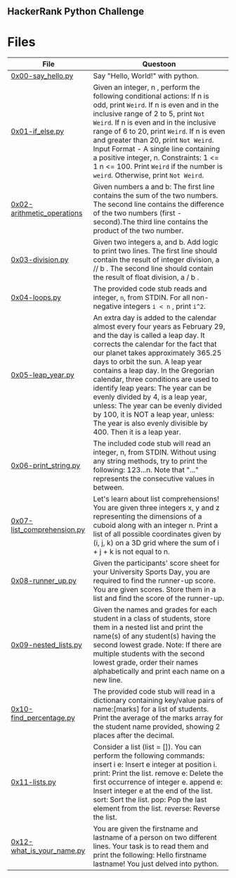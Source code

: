## HackerRank Python Challenge

# Files

| File  | Questoon |
|--------|--------|
| [0x00-say_hello.py](0x00-say_hello.py) | Say "Hello, World!" with python.     |
| [0x01-if_else.py](0x01-if_else.py)  | Given an integer, n , perform the following conditional actions: If n is odd, print `Weird`. If n is even and in the inclusive range of 2 to 5, print `Not Weird`. If n is even and in the inclusive range of 6 to 20, print `Weird`. If n is even and greater than 20, print `Not Weird`. Input Format - A single line containing a positive integer, n. Constraints: 1 <= 1 n <= 100. Print `Weird` if the number is `weird`. Otherwise, print `Not Weird`. |
| [0x02-arithmetic_operations](0x02-arithmetic_operations) | Given numbers a and b: The first line contains the sum of the two numbers. The second line contains the difference of the two numbers (first - second).The third line contains the product of the two number.    |
| [0x03-division.py](0x03-division.py) | Given two integers a, and b. Add logic to print two lines. The first line should contain the result of integer division, a // b . The second line should contain the result of float division, a / b . |
| [0x04-loops.py](0x04-loops.py)                           | The provided code stub reads and integer, `n`, from STDIN. For all non-negative integers `i < n` , print `i^2`.   |
|[0x05-leap_year.py](0x05-leap_year.py )|An extra day is added to the calendar almost every four years as February 29, and the day is called a leap day. It corrects the calendar for the fact that our planet takes approximately 365.25 days to orbit the sun. A leap year contains a leap day. In the Gregorian calendar, three conditions are used to identify leap years: The year can be evenly divided by 4, is a leap year, unless: The year can be evenly divided by 100, it is NOT a leap year, unless: The year is also evenly divisible by 400. Then it is a leap year.|
|[0x06-print_string.py ](0x06-print_string.py )|The included code stub will read an integer, n, from STDIN. Without using any string methods, try to print the following: 123...n. Note that "..." represents the consecutive values in between.
|[0x07-list_comprehension.py](0x07-list_comprehension.py)|Let's learn about list comprehensions! You are given three integers x, y and z representing the dimensions of a cuboid along with an integer n. Print a list of all possible coordinates given by (i, j, k) on a 3D grid where the sum of i + j + k is not equal to n.
|[0x08-runner_up.py](0x08-runner_up.py)| Given the participants' score sheet for your University Sports Day, you are required to find the runner-up score. You are given scores. Store them in a list and find the score of the runner-up.
|[0x09-nested_lists.py](0x09-nested_lists.py )| Given the names and grades for each student in a class of students, store them in a nested list and print the name(s) of any student(s) having the second lowest grade. Note: If there are multiple students with the second lowest grade, order their names alphabetically and print each name on a new line.|
|[0x10-find_percentage.py](0x10-find_percentage.py)| The provided code stub will read in a dictionary containing key/value pairs of name:[marks] for a list of students. Print the average of the marks array for the student name provided, showing 2 places after the decimal.
|[0x11-lists.py](0x11-lists.py)| Consider a list (list = []). You can perform the following commands: insert i e: Insert e integer at position i. print: Print the list. remove e: Delete the first occurrence of integer e. append e: Insert integer e at the end of the list. sort: Sort the list. pop: Pop the last element from the list. reverse: Reverse the list.|
|[0x12-what_is_your_name.py](0x12-what_is_your_name.py)|You are given the firstname and lastname of a person on two different lines. Your task is to read them and print the following: Hello firstname lastname! You just delved into python.|
